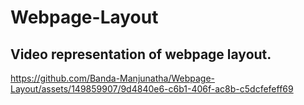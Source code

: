 # Webpage-Layout

## Video representation of webpage layout.

https://github.com/Banda-Manjunatha/Webpage-Layout/assets/149859907/9d4840e6-c6b1-406f-ac8b-c5dcfefeff69

